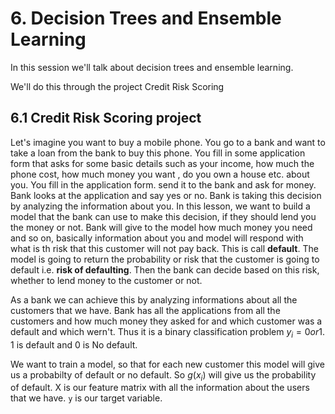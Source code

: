 # 6. Decision Trees and Ensemble Learning

In this session we'll talk about decision trees and ensemble learning. 

We'll do this through the project Credit Risk Scoring

## 6.1 Credit Risk Scoring project

Let's imagine you want to buy a mobile phone. You go to a bank and want to take a loan from the bank to buy this phone. You fill in some application form that asks for some basic details such as your income, how much the phone cost, how much money you want , do you own a house etc. about you. You fill in the application form. send it to the bank and ask for money. Bank looks at the application and say yes or no. Bank is taking this decision by analyzing the information about you. In this lesson, we want to build a model that the bank can use to make this decision, if they should lend you the money or not. Bank will give to the model how much money you need and so on, basically information about you and model will respond with what is th risk that this customer will not pay back. This is call **default**. The model is going to return the probability or risk that the customer is going to default i.e. **risk of defaulting**. Then the bank can decide based on this risk, whether to lend money to the customer or not.

As a bank we can achieve this by analyzing informations about all the customers that we have.  Bank has all the applications from all the customers and how much money they asked for and which customer was a default and which wern't. Thus it is a binary classification problem $y_{i}= 0 or 1$. 1 is default and 0 is No default.

We want to train a model, so that for each new customer this model will give us a probabilty of default or no default. So $`g(x_{i})`$ will give us the probability of default. X is our feature matrix with all the information about the users that we have. `y` is our target variable.

